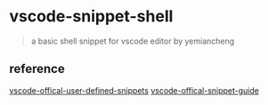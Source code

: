 # vscode-snippet-shell

> a basic shell snippet for vscode editor by yemiancheng

## reference

[vscode-offical-user-defined-snippets](https://code.visualstudio.com/docs/editor/userdefinedsnippets)
[vscode-offical-snippet-guide](https://code.visualstudio.com/api/language-extensions/snippet-guide)
